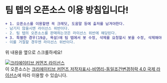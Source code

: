 # 팀 텝의 오픈소스 이용 방침입니다!
```diff
+ 1. 오픈소스를 이용할땐 꼭 크레딧, 도움말 등에 출저를 남겨야한다.
- 남기지 않을시엔 라이선스 위반이다.
- 2. 팀 텝의 오픈소스를 판매하는것은 라이선스 위반에 해당된다.
+ 3. 특별한 경우(19금, 욕설)에 팀 텝에서 봇 수정, 삭제를 요청할시 봇을 수정, 삭제해야 한다.
- 이를 거절할 경우엔 라이선스 위반이다.
```
위 내용을 옆으로 스크롤하세요!

<a rel="license" href="http://creativecommons.org/licenses/by-nc-sa/4.0/deed.ko"><img alt="크리에이티브 커먼즈 라이선스" style="border-width:0" src="https://i.creativecommons.org/l/by-nc-sa/4.0/88x31.png" /></a><br />이 오픈소스는 <a rel="license" href="http://creativecommons.org/licenses/by-nc-sa/4.0/deed.ko">크리에이티브 커먼즈 저작자표시-비영리-동일조건변경허락 4.0 국제 라이선스</a>에 따라 이용할 수 있습니다.
